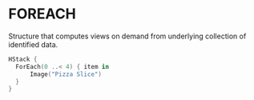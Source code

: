 # FOREACH

Structure that computes views on demand from underlying collection of identified data.

```swift
HStack {
  ForEach(0 ..< 4) { item in
      Image("Pizza Slice")
  }
}
```
